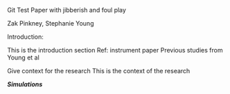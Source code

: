 Git Test Paper with jibberish and foul play


Zak Pinkney, Stephanie Young 


Introduction:

This is the introduction section 
Ref: instrument paper
Previous studies from Young et al


Give context for the research
This is the context of the research 


***Simulations***
